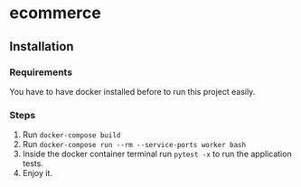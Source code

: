 # ecommerce

## Installation

### Requirements

You have to have docker installed before to run this project easily.

### Steps

1. Run `docker-compose build`
2. Run `docker-compose run --rm --service-ports worker bash`
3. Inside the docker container terminal run `pytest -x` to run the application tests.
4. Enjoy it.
